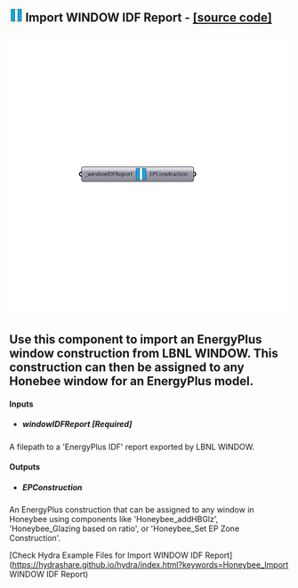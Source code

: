 ## ![](../../images/icons/Import_WINDOW_IDF_Report.png) Import WINDOW IDF Report - [[source code]](https://github.com/ladybug-tools/honeybee-legacy/tree/master/src/Honeybee_Import%20WINDOW%20IDF%20Report.py)

![](../../images/components/Import_WINDOW_IDF_Report.png)

Use this component to import an EnergyPlus window construction from LBNL WINDOW.  This construction can then be assigned to any Honebee window for an EnergyPlus model.
 -
 

#### Inputs
* ##### windowIDFReport [Required]
A filepath to a 'EnergyPlus IDF' report exported by LBNL WINDOW.

#### Outputs
* ##### EPConstruction
An EnergyPlus construction that can be assigned to any window in Honeybee using components like 'Honeybee_addHBGlz', 'Honeybee_Glazing based on ratio', or 'Honeybee_Set EP Zone Construction'.


[Check Hydra Example Files for Import WINDOW IDF Report](https://hydrashare.github.io/hydra/index.html?keywords=Honeybee_Import WINDOW IDF Report)